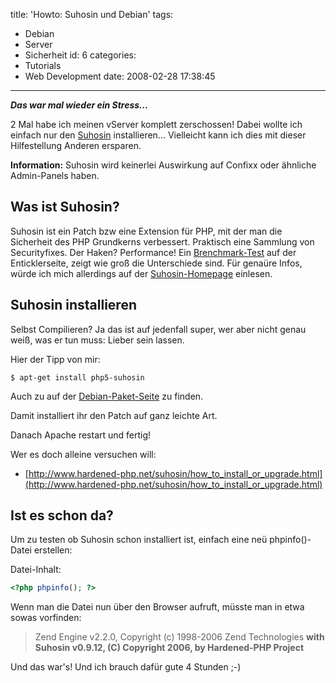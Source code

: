 title: 'Howto: Suhosin und Debian'
tags:
  - Debian
  - Server
  - Sicherheit
id: 6
categories:
  - Tutorials
  - Web Development
date: 2008-02-28 17:38:45
---

_**Das war mal wieder ein Stress...**_

2 Mal habe ich meinen vServer komplett zerschossen! Dabei wollte ich einfach nur den [Suhosin](http://www.hardened-php.net/suhosin/) installieren...
Vielleicht kann ich dies mit dieser Hilfestellung Anderen ersparen.

**Information:** Suhosin wird keinerlei Auswirkung auf Confixx oder ähnliche Admin-Panels haben.

## Was ist Suhosin?

Suhosin ist ein Patch bzw eine Extension für PHP, mit der man die Sicherheit des PHP Grundkerns verbessert. Praktisch eine Sammlung von Securityfixes. Der Haken? Performance! Ein [Brenchmark-Test](http://www.hardened-php.net/suhosin/benchmark.html) auf der Enticklerseite, zeigt wie groß die Unterschiede sind. Für genaüre Infos, würde ich mich allerdings auf der [Suhosin-Homepage](http://www.hardened-php.net/suhosin/) einlesen.

## Suhosin installieren

Selbst Compilieren? Ja das ist auf jedenfall super, wer aber nicht genau weiß, was er tun muss: Lieber sein lassen.

Hier der Tipp von mir:
```shell
$ apt-get install php5-suhosin
```
Auch zu auf der [Debian-Paket-Seite](http://packages.debian.org/search?searchon=names&amp;keywords=suhosin) zu finden.

Damit installiert ihr den Patch auf ganz leichte Art.

Danach Apache restart und fertig!

Wer es doch alleine versuchen will:

*   [http://www.hardened-php.net/suhosin/how_to_install_or_upgrade.html](http://www.hardened-php.net/suhosin/how_to_install_or_upgrade.html)

## Ist es schon da?

Um zu testen ob Suhosin schon installiert ist, einfach eine neü phpinfo()-Datei erstellen:

Datei-Inhalt:
```php
<?php phpinfo(); ?>
```
Wenn man die Datei nun über den Browser aufruft, müsste man in etwa sowas vorfinden:
> Zend Engine v2.2.0, Copyright (c) 1998-2006 Zend Technologies
> **with Suhosin v0.9.12, (C) Copyright 2006, by Hardened-PHP Project**

Und das war's! Und ich brauch dafür gute 4 Stunden ;-)